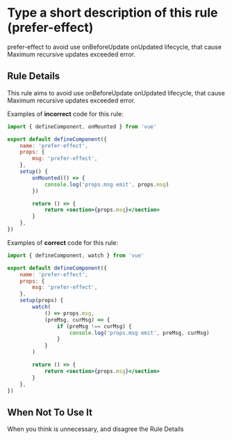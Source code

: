 # Type a short description of this rule (prefer-effect)

prefer-effect to avoid use onBeforeUpdate onUpdated lifecycle, that cause Maximum recursive updates exceeded error.

## Rule Details

This rule aims to avoid use onBeforeUpdate onUpdated lifecycle, that cause Maximum recursive updates exceeded error.

Examples of **incorrect** code for this rule:

```jsx
import { defineComponent, onMounted } from 'vue'

export default defineComponent({
    name: 'prefer-effect',
    props: {
        msg: 'prefer-effect',
    },
    setup() {
        onMounted(() => {
            console.log('props.msg emit', props.msg)
        })

        return () => {
            return <section>{props.msg}</section>
        }
    },
})
```

Examples of **correct** code for this rule:

```jsx
import { defineComponent, watch } from 'vue'

export default defineComponent({
    name: 'prefer-effect',
    props: {
        msg: 'prefer-effect',
    },
    setup(props) {
        watch(
            () => props.msg,
            (preMsg, curMsg) => {
                if (preMsg !== curMsg) {
                    console.log('props.msg emit', preMsg, curMsg)
                }
            }
        )

        return () => {
            return <section>{props.msg}</section>
        }
    },
})
```

## When Not To Use It

When you think is unnecessary, and disagree the Rule Details
